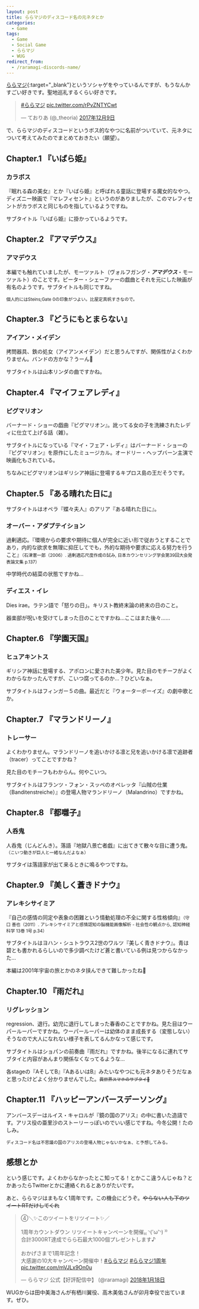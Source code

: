```yaml
---
layout: post
title: ららマジのディスコード名の元ネタとか
categories:
  - Game
tags:
  - Game
  - Social Game
  - ららマジ
  - WUG
redirect_from:
  - /raramagi-discords-name/
---
```


[ららマジ](http://raramagi.wrightflyer.net/){:target="_blank"}というソシャゲをやっているんですが、もうなんかすごい好きです。聖地巡礼するくらい好きです。

<blockquote class="twitter-tweet" data-lang="ja"><p lang="und" dir="ltr"><a href="https://twitter.com/hashtag/%E3%82%89%E3%82%89%E3%83%9E%E3%82%B8?src=hash&amp;ref_src=twsrc%5Etfw">#ららマジ</a> <a href="https://t.co/rPvZNTYCwt">pic.twitter.com/rPvZNTYCwt</a></p>&mdash; ておりあ (@_theoria) <a href="https://twitter.com/_theoria/status/939309978539536384?ref_src=twsrc%5Etfw">2017年12月9日</a></blockquote>
<script async src="https://platform.twitter.com/widgets.js" charset="utf-8"></script>


で、ららマジのディスコードというボス的なやつに名前がついていて、元ネタについて考えてみたのでまとめておきたい（願望）。

## Chapter.1 『いばら姫』
### カラボス
『眠れる森の美女』とか『いばら姫』と呼ばれる童話に登場する魔女的なやつ。ディズニー映画で『マレフィセント』というのがありましたが、このマレフィセントがカラボスと同じものを指しているようですね。

サブタイトル『いばら姫』に掛かっているようです。

## Chapter.2 『アマデウス』
### アマデウス
本編でも触れていましたが、モーツァルト（ヴォルフガング・***アマデウス***・モーツァルト）のことです。ピーター・シェーファーの戯曲とそれを元にした映画が有名のようです。サブタイトルも同じですね。

<small>個人的にはSteins;Gate 0の印象がつよい。比屋定真帆すきなので。</small>

## Chapter.3 『どうにもとまらない』
### アイアン・メイデン
拷問器具、鉄の処女（アイアンメイデン）だと思うんですが、関係性がよくわかりません。バンドの方かな？うーん🤔

サブタイトルは山本リンダの曲ですかね。

## Chapter.4 『マイフェアレディ』
### ピグマリオン
バーナード・ショーの戯曲『ピグマリオン』。訛ってる女の子を洗練されたレディに仕立て上げる話（雑）。

サブタイトルになっている『マイ・フェア・レディ』はバーナード・ショーの『ピグマリオン』を原作にしたミュージカル。オードリー・ヘップバーン主演で映画化もされている。

ちなみにピグマリオンはギリシア神話に登場するキプロス島の王だそうです。

## Chapter.5 『ある晴れた日に』
サブタイトルはオペラ『蝶々夫人』のアリア『ある晴れた日に』。

### オーバー・アダプテイション
過剰適応。『環境からの要求や期待に個人が完全に近い形で従おうとすることであり，内的な欲求を無理に抑圧してでも，外的な期待や要求に応える努力を行うこと』<small>（石津憲一郎（2006）. 過剰適応尺度作成の試み, 日本カウンセリング学会第39回大会発表論文集 p.137）</small>

中学時代の結菜の状態ですかね…

### ディエス・イレ
Dies irae。ラテン語で「怒りの日」。キリスト教終末論の終末の日のこと。

器楽部が呪いを受けてしまった日のことですかね…ここはまた後々……

## Chapter.6 『学園天国』
### ヒュアキントス
ギリシア神話に登場する、アポロンに愛された美少年。見た目のモチーフがよくわからなかったんですが、こいつ腐ってるのか…？ひどいなぁ。

サブタイトルはフィンガー５の曲。最近だと『ウォーターボーイズ』の劇中歌とか。

## Chapter.7 『マランドリーノ』
### トレーサー
よくわかりません。マランドリーノを追いかける凛と兄を追いかける凛で追跡者（tracer）ってことですかね？

見た目のモチーフもわからん。何やこいつ。

サブタイトルはフランツ・フォン・スッペのオペレッタ『山賊の仕業（Banditenstreiche）』の登場人物マランドリーノ（Malandrino）ですかね。

## Chapter.8 『都囃子』
### 人呑鬼
人呑鬼（じんどんき）。落語『地獄八景亡者戯』に出てきて散々な目に遭う鬼。<small>（こいつ動きが巨人と一緒なんだよなぁ）</small>

サブタイは落語家が出て来るときに鳴るやつですね。

## Chapter.9 『美しく蒼きドナウ』
### アレキシサイミア
『自己の感情の同定や表象の困難という情動処理の不全に関する性格傾向』<small>（守口 善也（2011）. アレキシサイミアと感情認知の脳機能画像解析 - 社会性の観点から, 認知神経科学 13巻 1号 p.34）</small>

サブタイトルはヨハン・シュトラウス2世のワルツ『美しく青きドナウ』。青は碧とも書かれるらしいので多少調べたけど蒼と書いている例は見つからなかった…

本編は2001年宇宙の旅とかのネタ挟んできて難しかったね🤔

## Chapter.10 『雨だれ』
### リグレッション
regression、退行。幼児に退行してしまった春香のことですかね。見た目はウーパールーパーですかね。ウーパールーパーは幼体のまま成長する（変態しない）そうなので大人になれない様子を表してるんかなって感じです。

サブタイトルはショパンの前奏曲『雨だれ』ですかね。後半になるに連れてサブタイと内容があんまり関係なくなってるような…

各stageの『AそしてB』『AあるいはB』みたいなやつにも元ネタありそうだなぁと思ったけどよく分かりませんでした。<small><s>異世界スマホのサブタイ🤔</s></small>

## Chapter.11 『ハッピーアンバースデーソング』
アンバースデーはルイス・キャロルが『鏡の国のアリス』の中に書いた造語です。アリス役の亜里沙のストーリーっぽいのでいい感じですね。今冬公開！たのしみ。

<small>ディスコード名は不思議の国のアリスの登場人物じゃないかなぁ、と予想してみる。</small>

## 感想とか

という感じです。よくわからなかったとこ知ってる！とかここ違うんじゃね？とかあったらTwitterとかに連絡くれるとありがたいです。

あと、ららマジはまもなく1周年です。この機会にどうぞ。<s>やらない人も下のツイートRTだけしてくれ</s>

<blockquote class="twitter-tweet" data-lang="ja"><p lang="ja" dir="ltr">④＼✨このツイートをリツイート✨／<br><br>1周年カウントダウン リツイートキャンペーンを開催₍₍ ◝(&#39;ω&#39;◝) ⁾⁾<br>合計3000RT達成でらら石最大1000個プレゼントします♪<br><br>おかげさまで1周年記念！<br>大感謝の10大キャンペーン開催中！<a href="https://twitter.com/hashtag/%E3%82%89%E3%82%89%E3%83%9E%E3%82%B8?src=hash&amp;ref_src=twsrc%5Etfw">#ららマジ</a> <a href="https://twitter.com/hashtag/%E3%82%89%E3%82%89%E3%83%9E%E3%82%B81%E5%91%A8%E5%B9%B4?src=hash&amp;ref_src=twsrc%5Etfw">#ららマジ1周年</a> <a href="https://t.co/mVJLx9On0u">pic.twitter.com/mVJLx9On0u</a></p>&mdash; ららマジ 公式【好評配信中】 (@raramagi) <a href="https://twitter.com/raramagi/status/953828273770737664?ref_src=twsrc%5Etfw">2018年1月18日</a></blockquote>

WUGからは田中美海さんが有栖川翼役、高木美佑さんが卯月幸役で出ています。ぜひ。
